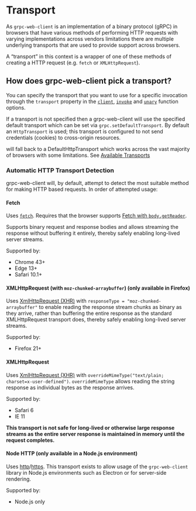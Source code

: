 # Transport

As `grpc-web-client` is an implementation of a binary protocol (gRPC) in browsers that have various methods of performing HTTP requests with varying implementations across vendors limitations there are multiple underlying transports that are used to provide support across browsers. 

A “transport” in this context is a wrapper of one of these methods of creating a HTTP request (e.g. `fetch` or `XMLHttpRequest`).

## How does grpc-web-client pick a transport?

You can specify the transport that you want to use for a specific invocation through the `transport` property in the [`client`](client.md), [`invoke`](invoke.md) and [`unary`](unary.md) function options.

If a transport is not specified then a grpc-web-client will use the specified default transport which can be set via `grpc.setDefaultTransport`. By default an `HttpTransport` is used; this transport is configured to not send credentials (cookies) to cross-origin resources. 

will fall back to a DefaultHttpTransport which works across the vast majority of browsers with some limitations. See [Available Transports](#available-transports)

### Automatic HTTP Transport Detection 

grpc-web-client will, by default, attempt to detect the most suitable method for making HTTP based requests. In order of attempted usage:

#### Fetch
Uses [`fetch`](https://developer.mozilla.org/en-US/docs/Web/API/Fetch_API/Using_Fetch). Requires that the browser supports [Fetch with `body.getReader`](https://developer.mozilla.org/en-US/docs/Web/API/ReadableStream).

Supports binary request and response bodies and allows streaming the response without buffering it entirely, thereby safely enabling long-lived server streams.

Supported by:

* Chrome 43+
* Edge 13+
* Safari 10.1+

#### XMLHttpRequest (with `moz-chunked-arraybuffer`) (only available in Firefox)
Uses [XmlHttpRequest (XHR)](https://developer.mozilla.org/en/docs/Web/API/XMLHttpRequest) with `responseType = "moz-chunked-arraybuffer"` to enable reading the response stream chunks as binary as they arrive, rather than buffering the entire response as the standard XMLHttpRequest transport does, thereby safely enabling long-lived server streams.

Supported by:

* Firefox 21+

#### XMLHttpRequest
Uses [XmlHttpRequest (XHR)](https://developer.mozilla.org/en/docs/Web/API/XMLHttpRequest) with `overrideMimeType("text/plain; charset=x-user-defined")`. `overrideMimeType` allows reading the string response as individual bytes as the response arrives.

Supported by:

* Safari 6
* IE 11

**This transport is not safe for long-lived or otherwise large response streams as the entire server response is maintained in memory until the request completes.**

#### Node HTTP (only available in a Node.js environment)
Uses [http](https://nodejs.org/api/http.html)/[https](https://nodejs.org/api/https.html). This transport exists to allow usage of the `grpc-web-client` library in Node.js environments such as Electron or for server-side rendering.

Supported by:

* Node.js only